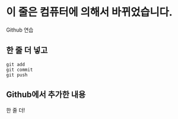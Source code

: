 # 이 줄은 컴퓨터에 의해서 바뀌었습니다.

Github 연습

## 한 줄 더 넣고

```
git add
git commit
git push
```

## Github에서 추가한 내용
한 줄 더!
